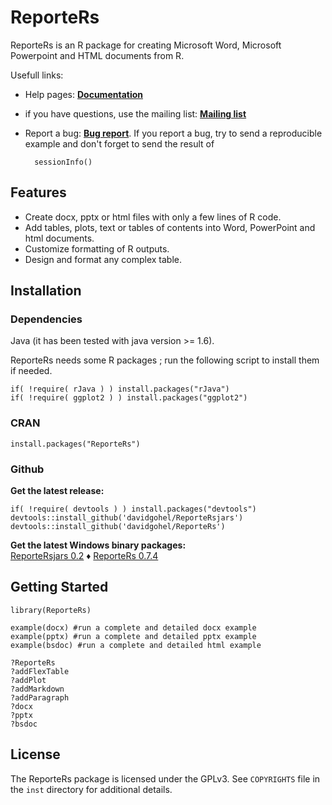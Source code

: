 ReporteRs
======
ReporteRs is an R package for creating Microsoft Word, Microsoft Powerpoint and HTML documents from R.

Usefull links: 

* Help pages: [**Documentation**](http://davidgohel.github.io/ReporteRs/index.html) 
* if you have questions, use the mailing list: [**Mailing list**](http://groups.google.com/forum/#!forum/reporters-package "if you have questions, use the mailing list")  
* Report a bug: [**Bug report**](http://github.com/davidgohel/ReporteRs/issues "please provide a reproducible example"). If you report a bug, try to send a reproducible example 
    and don't forget to send the result of 
    
        sessionInfo()
        
Features
--------
* Create docx, pptx or html files with only a few lines of R code.
* Add tables, plots, text or tables of contents into Word, PowerPoint and html documents.
* Customize formatting of R outputs.
* Design and format any complex table.

Installation
------------

### Dependencies

Java (it has been tested with java version >= 1.6).

ReporteRs needs some R packages ; run the following script to install them if needed.

    if( !require( rJava ) ) install.packages("rJava")
    if( !require( ggplot2 ) ) install.packages("ggplot2")

### CRAN

    install.packages("ReporteRs")

### Github

**Get the latest release:**  

    if( !require( devtools ) ) install.packages("devtools")
    devtools::install_github('davidgohel/ReporteRsjars')
    devtools::install_github('davidgohel/ReporteRs')

**Get the latest Windows binary packages:**  
[ReporteRsjars 0.2](https://github.com/davidgohel/ReporteRsjars/releases/tag/v0.2 "ReporteRsjars") &diams; 
[ReporteRs 0.7.4](https://github.com/davidgohel/ReporteRs/releases/tag/v0.7.4 "ReporteRs")

  
Getting Started
---------------

    library(ReporteRs)
    
    example(docx) #run a complete and detailed docx example
    example(pptx) #run a complete and detailed pptx example
    example(bsdoc) #run a complete and detailed html example
    
    ?ReporteRs
    ?addFlexTable
    ?addPlot
    ?addMarkdown
    ?addParagraph
    ?docx
    ?pptx
    ?bsdoc
  
License
-------
The ReporteRs package is licensed under the GPLv3. See ``COPYRIGHTS`` file in the ``inst`` directory for additional details.
